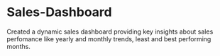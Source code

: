 # Sales-Dashboard
Created a dynamic sales dashboard providing key insights about sales perfomance like yearly and monthly trends, least and best performing months.
